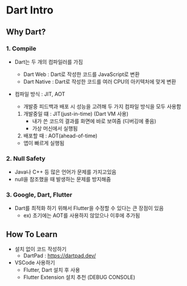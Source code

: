 # Dart Intro

## Why Dart?
### 1. Compile
- Dart는 두 개의 컴파일러를 가짐
    -  Dart Web : Dart로 작성한 코드를 JavaScript로 변환
    - Dart Native : Dart로 작성한 코드를 여러 CPU의 아키텍처에 맞게 변환

- 컴파일 방식 : JIT, AOT
    - 개발중 피드백과 배포 시 성능을 고려해 두 가지 컴파일 방식을 모두 사용함
    1. 개발중일 떄 : JIT(just-in-time) (Dart VM 사용)
        - 내가 쓴 코드의 결과를 화면에 바로 보여줌 (디버깅에 좋음)
        - 가상 머신에서 실행됨
    2. 배포할 때 : AOT(ahead-of-time)
    -   앱이 빠르게 실행됨

### 2. Null Safety
- Java나 C++ 등 많은 언어가 문제를 가지고있음
- null을 참조했을 때 발생하는 문제를 방지해줌

### 3. Google, Dart, Flutter
- Dart를 최적화 하기 위해서 Flutter을 수정할 수 있다는 큰 장점이 있음
    - ex) 초기에는 AOT를 사용하지 않았으나 이후에 추가됨

## How To Learn
- 설치 없이 코드 작성하기
    - DartPad : https://dartpad.dev/
- VSCode 사용하기
    - Flutter, Dart 설치 후 사용
    - Flutter Extension 설치 추천 (DEBUG CONSOLE)